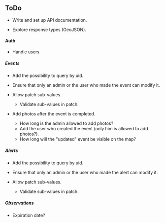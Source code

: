 ## ToDo

- Write and set up API documentation.

- Explore response types (GeoJSON).


#### Auth

- Handle users


##### Events

- Add the possibility to query by uid.

- Ensure that only an admin or the user who made the event can modify it.

- Allow patch sub-values.
    - Validate sub-values in patch.

- Add photos after the event is completed.
    - How long is the admin allowed to add photos?
    - Add the user who created the event (only him is allowed to add photos?).
    - How long will the "updated" event be visible on the map?


##### Alerts

- Add the possibility to query by uid.

- Ensure that only an admin or the user who made the alert can modify it.

- Allow patch sub-values.
    - Validate sub-values in patch.
    
    
##### Observations

- Expiration date?
